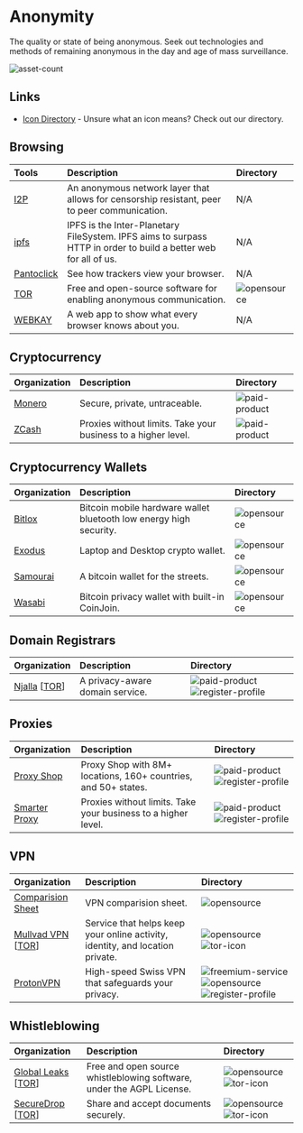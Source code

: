 # Anonymity

The quality or state of being anonymous. Seek out technologies and methods of remaining anonymous in the day and age of mass surveillance.

![asset-count](https://img.shields.io/badge/Tools%20%26%20Resources%20Available-19-947cb0?style=for-the-badge)

## Links <!-- {docsify-ignore} -->

- [Icon Directory](../ICONS.md) - Unsure what an icon means? Check out our directory.

## Browsing

| Tools | Description | Directory |
| :--- | :--- | :--- |
| [I2P](https://geti2p.net/en/) | An anonymous network layer that allows for censorship resistant, peer to peer communication. | N/A |
| [ipfs](https://ipfs.io/) | IPFS is the Inter-Planetary FileSystem. IPFS aims to surpass HTTP in order to build a better web for all of us. | N/A |
| [Pantoclick](https://coveryourtracks.eff.org/) | See how trackers view your browser. | N/A |
| [TOR](https://www.torproject.org/) | Free and open-source software for enabling anonymous communication. | ![opensource](https://raw.githubusercontent.com/InfosecHouse/InfosecHouse/main/docs/icons/opensource.png) |
| [WEBKAY](https://webkay.robinlinus.com/) | A web app to show what every browser knows about you. | N/A |

## Cryptocurrency

| Organization | Description | Directory |
| :--- | :--- | :--- |
| [Monero](https://www.getmonero.org/) | Secure, private, untraceable. | ![paid-product](https://raw.githubusercontent.com/InfosecHouse/InfosecHouse/main/docs/icons/paid-product.png) |
| [ZCash](https://z.cash/) | Proxies without limits. Take your business to a higher level. | ![paid-product](https://raw.githubusercontent.com/InfosecHouse/InfosecHouse/main/docs/icons/paid-product.png) |

## Cryptocurrency Wallets

| Organization | Description | Directory |
| :--- | :--- | :--- |
| [Bitlox](https://www.exodus.com/) | Bitcoin mobile hardware wallet bluetooth low energy high security. | ![opensource](https://raw.githubusercontent.com/InfosecHouse/InfosecHouse/main/docs/icons/opensource.png) |
| [Exodus](https://www.exodus.com/) | Laptop and Desktop crypto wallet. | ![opensource](https://raw.githubusercontent.com/InfosecHouse/InfosecHouse/main/docs/icons/opensource.png) |
| [Samourai](https://samouraiwallet.com/) | A bitcoin wallet for the streets. | ![opensource](https://raw.githubusercontent.com/InfosecHouse/InfosecHouse/main/docs/icons/opensource.png) |
| [Wasabi](https://www.wasabiwallet.io/) | Bitcoin privacy wallet with built-in CoinJoin. | ![opensource](https://raw.githubusercontent.com/InfosecHouse/InfosecHouse/main/docs/icons/opensource.png) |

## Domain Registrars

| Organization | Description | Directory |
| :--- | :--- | :--- |
| [Njalla](https://njal.la/) \[[TOR](http://njallalafimoej5i4eg7vlnqjvmb6zhdh27qxcatdn647jtwwwui3nad.onion/)\] | A privacy-aware domain service. | ![paid-product](https://raw.githubusercontent.com/InfosecHouse/InfosecHouse/main/docs/icons/paid-product.png) ![register-profile](https://raw.githubusercontent.com/InfosecHouse/InfosecHouse/main/docs/icons/register-profile.png) |

## Proxies

| Organization | Description | Directory |
| :--- | :--- | :--- |
| [Proxy Shop](https://proxy.shop/) | Proxy Shop with 8M+ locations, 160+ countries, and 50+ states. | ![paid-product](https://raw.githubusercontent.com/InfosecHouse/InfosecHouse/main/docs/icons/paid-product.png) ![register-profile](https://raw.githubusercontent.com/InfosecHouse/InfosecHouse/main/docs/icons/register-profile.png) |
| [Smarter Proxy](https://smartproxy.com/) | Proxies without limits. Take your business to a higher level. | ![paid-product](https://raw.githubusercontent.com/InfosecHouse/InfosecHouse/main/docs/icons/paid-product.png) ![register-profile](https://raw.githubusercontent.com/InfosecHouse/InfosecHouse/main/docs/icons/register-profile.png) |

## VPN

| Organization | Description | Directory |
| :--- | :--- | :--- |
| [Comparision Sheet](https://docs.google.com/spreadsheets/d/1V1MFJJqwAtn9O_WgynUMXRbXLhsY2SAViADYsLZy63U/edit#gid=0) | VPN comparision sheet. | ![opensource](https://raw.githubusercontent.com/InfosecHouse/InfosecHouse/main/docs/icons/opensource.png) |
| [Mullvad VPN](https://mullvad.net/en/) \[[TOR](http://xcln5hkbriyklr6n.onion/)\] | Service that helps keep your online activity, identity, and location private. | ![opensource](https://raw.githubusercontent.com/InfosecHouse/InfosecHouse/main/docs/icons/opensource.png) ![tor-icon](https://raw.githubusercontent.com/InfosecHouse/InfosecHouse/main/docs/icons/tor-icon.png) |
| [ProtonVPN](https://protonvpn.com/) | High-speed Swiss VPN that safeguards your privacy. | ![freemium-service](https://raw.githubusercontent.com/InfosecHouse/InfosecHouse/main/docs/icons/freemium-service.png) ![opensource](https://raw.githubusercontent.com/InfosecHouse/InfosecHouse/main/docs/icons/opensource.png) ![register-profile](https://raw.githubusercontent.com/InfosecHouse/InfosecHouse/main/docs/icons/register-profile.png) |

## Whistleblowing

| Organization | Description | Directory |
| :--- | :--- | :--- |
| [Global Leaks](https://www.globaleaks.org/) \[[TOR](https://github.com/InfosecHouse/InfosecHouse/tree/2090e2a1dc964520de3d029c942056e232737fc6/resources/sunkfzudgd2lrv6hncwdhnemrm5lcu7ejb6iem5shrliljx7m27mukyd.onion)\] | Free and open source whistleblowing software, under the AGPL License. | ![opensource](https://raw.githubusercontent.com/InfosecHouse/InfosecHouse/main/docs/icons/opensource.png) ![tor-icon](https://raw.githubusercontent.com/InfosecHouse/InfosecHouse/main/docs/icons/tor-icon.png) |
| [SecureDrop](https://securedrop.org/) \[[TOR](http://sdolvtfhatvsysc6l34d65ymdwxcujausv7k5jk4cy5ttzhjoi6fzvyd.onion)\] | Share and accept documents securely. | ![opensource](https://raw.githubusercontent.com/InfosecHouse/InfosecHouse/main/docs/icons/opensource.png) ![tor-icon](https://raw.githubusercontent.com/InfosecHouse/InfosecHouse/main/docs/icons/tor-icon.png) |

